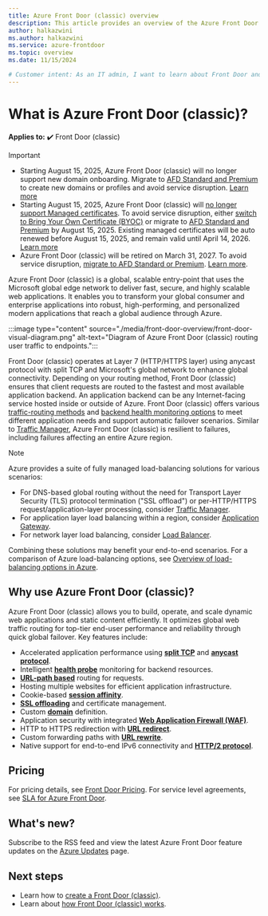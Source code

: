 ```yaml
---
title: Azure Front Door (classic) overview
description: This article provides an overview of the Azure Front Door (classic) service.
author: halkazwini
ms.author: halkazwini
ms.service: azure-frontdoor
ms.topic: overview
ms.date: 11/15/2024

# Customer intent: As an IT admin, I want to learn about Front Door and what I can use it for.
---
```


# What is Azure Front Door (classic)?

**Applies to:** :heavy_check_mark: Front Door (classic)

> [!IMPORTANT]
> - Starting August 15, 2025, Azure Front Door (classic) will no longer support new domain onboarding. Migrate to [AFD Standard and Premium](/azure/frontdoor/tier-migration) to create new domains or profiles and avoid service disruption. [Learn more](https://azure.microsoft.com/updates?id=498522)
> - Starting August 15, 2025, Azure Front Door (classic) will [no longer support Managed certificates](/azure/security/fundamentals/managed-tls-changes). To avoid service disruption, either [switch to Bring Your Own Certificate (BYOC)](/azure/frontdoor/front-door-custom-domain-https?tabs=powershell) or migrate to [AFD Standard and Premium](/azure/frontdoor/tier-migration) by August 15, 2025. Existing managed certificates will be auto renewed before August 15, 2025, and remain valid until April 14, 2026.  [Learn more](https://azure.microsoft.com/updates?id=498522)
> - Azure Front Door (classic) will be retired on March 31, 2027. To avoid service disruption, ⁠[migrate to ⁠AFD Standard or Premium](/azure/frontdoor/tier-migration). ⁠[Learn more](https://azure.microsoft.com/updates?id=azure-front-door-classic-will-be-retired-on-31-march-2027).



Azure Front Door (classic) is a global, scalable entry-point that uses the Microsoft global edge network to deliver fast, secure, and highly scalable web applications. It enables you to transform your global consumer and enterprise applications into robust, high-performing, and personalized modern applications that reach a global audience through Azure.

:::image type="content" source="./media/front-door-overview/front-door-visual-diagram.png" alt-text="Diagram of Azure Front Door (classic) routing user traffic to endpoints.":::

Front Door (classic) operates at Layer 7 (HTTP/HTTPS layer) using anycast protocol with split TCP and Microsoft's global network to enhance global connectivity. Depending on your routing method, Front Door (classic) ensures that client requests are routed to the fastest and most available application backend. An application backend can be any Internet-facing service hosted inside or outside of Azure. Front Door (classic) offers various [traffic-routing methods](front-door-routing-methods.md) and [backend health monitoring options](front-door-health-probes.md) to meet different application needs and support automatic failover scenarios. Similar to [Traffic Manager](../traffic-manager/traffic-manager-overview.md), Azure Front Door (classic) is resilient to failures, including failures affecting an entire Azure region.

> [!NOTE]
> Azure provides a suite of fully managed load-balancing solutions for various scenarios:
> * For DNS-based global routing without the need for Transport Layer Security (TLS) protocol termination ("SSL offload") or per-HTTP/HTTPS request/application-layer processing, consider [Traffic Manager](../traffic-manager/traffic-manager-overview.md).
> * For application layer load balancing within a region, consider [Application Gateway](../application-gateway/overview.md).
> * For network layer load balancing, consider [Load Balancer](../load-balancer/load-balancer-overview.md).
> 
> Combining these solutions may benefit your end-to-end scenarios. For a comparison of Azure load-balancing options, see [Overview of load-balancing options in Azure](/azure/architecture/guide/technology-choices/load-balancing-overview).

## Why use Azure Front Door (classic)?

Azure Front Door (classic) allows you to build, operate, and scale dynamic web applications and static content efficiently. It optimizes global web traffic routing for top-tier end-user performance and reliability through quick global failover. Key features include:

* Accelerated application performance using **[split TCP](front-door-traffic-acceleration.md?pivots=front-door-classic#connect-to-the-front-door-edge-location-split-tcp)** and **[anycast protocol](front-door-traffic-acceleration.md?pivots=front-door-classic#select-the-front-door-edge-location-for-the-request-anycast)**.
* Intelligent **[health probe](front-door-health-probes.md)** monitoring for backend resources.
* **[URL-path based](front-door-route-matching.md?pivots=front-door-classic)** routing for requests.
* Hosting multiple websites for efficient application infrastructure.
* Cookie-based **[session affinity](front-door-routing-methods.md#affinity)**.
* **[SSL offloading](front-door-custom-domain-https.md)** and certificate management.
* Custom **[domain](front-door-custom-domain.md)** definition.
* Application security with integrated **[Web Application Firewall (WAF)](../web-application-firewall/overview.md)**.
* HTTP to HTTPS redirection with **[URL redirect](front-door-url-rewrite.md?pivots=front-door-classic)**.
* Custom forwarding paths with **[URL rewrite](front-door-url-rewrite.md?pivots=front-door-classic)**.
* Native support for end-to-end IPv6 connectivity and **[HTTP/2 protocol](front-door-http2.md)**.

## Pricing

For pricing details, see [Front Door Pricing](https://azure.microsoft.com/pricing/details/frontdoor/). For service level agreements, see [SLA for Azure Front Door](https://azure.microsoft.com/support/legal/sla/frontdoor/v1_0/).

## What's new?

Subscribe to the RSS feed and view the latest Azure Front Door feature updates on the [Azure Updates](https://azure.microsoft.com/updates?filters=%5B%22Azure+Front+Door%22%5D) page.

## Next steps

- Learn how to [create a Front Door (classic)](quickstart-create-front-door.md).
- Learn about [how Front Door (classic) works](front-door-routing-architecture.md?pivots=front-door-classic).
